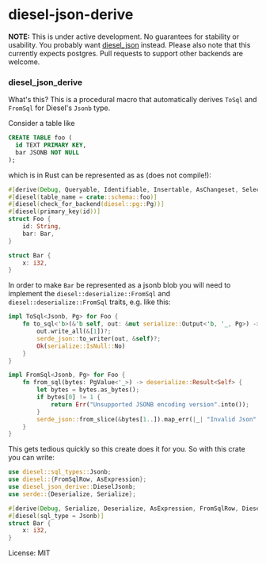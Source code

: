 # diesel-json-derive

__NOTE:__ This is under active development. No guarantees for stability or usability. You probably want [diesel_json](https://crates.io/crates/diesel_json) instead. Please also note that this currently expects postgres. Pull requests to support other backends are welcome.

### diesel_json_derive

What's this? This is a procedural macro that automatically derives `ToSql` and `FromSql` for Diesel's `Jsonb` type.

Consider a table like

```sql
CREATE TABLE foo (
  id TEXT PRIMARY KEY,
  bar JSONB NOT NULL
);
```

which is in Rust can be represented as as (does not compile!):

```rust
#[derive(Debug, Queryable, Identifiable, Insertable, AsChangeset, Selectable)]
#[diesel(table_name = crate::schema::foo)]
#[diesel(check_for_backend(diesel::pg::Pg))]
#[diesel(primary_key(id))]
struct Foo {
    id: String,
    bar: Bar,
}

struct Bar {
    x: i32,
}
```

In order to make `Bar` be represented as a jsonb blob you will need to implement the `diesel::deserialize::FromSql` and `diesel::deserialize::FromSql` traits, e.g. like this:

```rust
impl ToSql<Jsonb, Pg> for Foo {
    fn to_sql<'b>(&'b self, out: &mut serialize::Output<'b, '_, Pg>) -> serialize::Result {
        out.write_all(&[1])?;
        serde_json::to_writer(out, &self)?;
        Ok(serialize::IsNull::No)
    }
}

impl FromSql<Jsonb, Pg> for Foo {
    fn from_sql(bytes: PgValue<'_>) -> deserialize::Result<Self> {
        let bytes = bytes.as_bytes();
        if bytes[0] != 1 {
            return Err("Unsupported JSONB encoding version".into());
        }
        serde_json::from_slice(&bytes[1..]).map_err(|_| "Invalid Json".into())
    }
}

```

This gets tedious quickly so this create does it for you. So with this crate you can write:

```rust
use diesel::sql_types::Jsonb;
use diesel::{FromSqlRow, AsExpression};
use diesel_json_derive::DieselJsonb;
use serde::{Deserialize, Serialize};

#[derive(Debug, Serialize, Deserialize, AsExpression, FromSqlRow, DieselJsonb)]
#[diesel(sql_type = Jsonb)]
struct Bar {
    x: i32,
}
```

License: MIT
